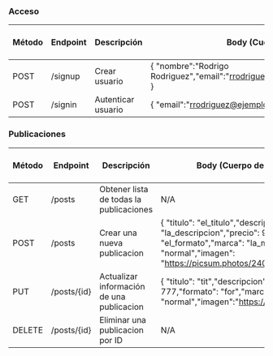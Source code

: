 ### Acceso

| Método | Endpoint       | Descripción        | Body (Cuerpo de la solicitud)                                                         | Headers (Encabezados de la solicitud) |
|--------|----------------|--------------------|---------------------------------------------------------------------------------------|---------------------------------------|
| POST   | /signup        | Crear usuario      | { "nombre":"Rodrigo Rodriguez","email":"rrodriguez@ejemplo.com","password":"123456" } | Content-Type: application/json        |
| POST   | /signin        | Autenticar usuario | { "email":"rrodriguez@ejemplo.com","password":"123456" }                              | Content-Type: application/json        |

### Publicaciones

| Método | Endpoint       | Descripción                               | Body (Cuerpo de la solicitud)                                                                                                                                             | Headers (Encabezados de la solicitud)                         |
|--------|----------------|-------------------------------------------|---------------------------------------------------------------------------------------------------------------------------------------------------------------------------|---------------------------------------------------------------|
| GET    | /posts         | Obtener lista de todas la publicaciones   | N/A                                                                                                                                                                       | N/A                                                           |
| POST   | /posts         | Crear una nueva publicacion               | { "titulo": "el_titulo","descripcion": "la_descripcion","precio": 999,"formato": "el_formato","marca": "la_marca","tipo": "normal","imagen": "https://picsum.photos/240"} | Content-Type: application/json, Authorization: Bearer {token} |
| PUT    | /posts/{id}    | Actualizar información de una publicacion | { "titulo": "tit","descripcion": "des","precio": 777,"formato": "for","marca": "mar","tipo": "normal","imagen":"https://picsum.photos/240"}                               | Content-Type: application/json, Authorization: Bearer {token} |
| DELETE | /posts/{id}    | Eliminar una publicacion por ID           | N/A                                                                                                                                                                       | Authorization: Bearer {token}                                 |

